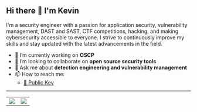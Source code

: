 ## Hi there 👋 I'm Kevin

I'm a security engineer with a passion for application security, vulnerability management, DAST and SAST, CTF competitions, hacking, and making cybersecurity accessible to everyone.  I strive to continuously improve my skills and stay updated with the latest advancements in the field.

- 🔭 I’m currently working on **OSCP**
- 👯 I’m looking to collaborate on **open source security tools**
- 💬 Ask me about **detection engineering and vulnerability management**
- 📫 How to reach me:
  - [🔑 Public Key](public_key.asc)

---

|||
|--|--|
|[![](https://api.accredible.com/v1/frontend/credential_website_embed_image/badge/67317914)](https://www.credential.net/c07a379c-05c4-4416-9d03-fb0d415991d3)|[![](https://images.credly.com/size/220x220/images/53acdae5-d69f-4dda-b650-d02ed7a50dd7/image.png)](https://www.credly.com/badges/f1d01626-358f-416f-b536-8321d0d3a30d/public_url)|
